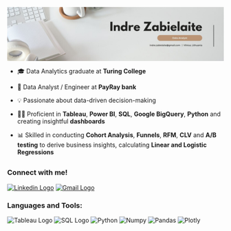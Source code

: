 <div align="center">
</div>
<img align="center" style="max-width: 100%; height: auto;" src="https://github.com/indrezabi/indrezabi/blob/main/Banner_Indre.jpg">


- 🎓 Data Analytics graduate at **Turing College**

- 🏦 Data Analyst / Engineer at **PayRay bank**

- 💡 Passionate about data-driven decision-making

- 👨‍💻 Proficient in **Tableau**, **Power BI**, **SQL**, **Google BigQuery**, **Python** and creating insightful **dashboards**

- 📊 Skilled in conducting **Cohort Analysis**, **Funnels**, **RFM**, **CLV** and **A/B testing** to derive business insights, calculating **Linear and Logistic Regressions**
  

<div>
  <h2></h2>
</div>

### Connect with me! 

[![Linkedin Logo](https://img.shields.io/badge/LinkedIn-0077B5?style=for-the-badge&logo=linkedin&logoColor=white)](https://www.linkedin.com/in/indre-zabielaite/) [![Gmail Logo](https://img.shields.io/badge/Gmail-D14836?style=for-the-badge&logo=gmail&logoColor=white)](mailto:indre.zabielaite@gmail.com)  

### Languages and Tools:

![Tableau Logo](https://img.shields.io/badge/Tableau-E97627?style=for-the-badge&logo=Tableau&logoColor=white) ![SQL Logo](https://img.shields.io/badge/MySQL-005C84?style=for-the-badge&logo=mysql&logoColor=white) ![Python](https://img.shields.io/badge/Python-FFD43B?style=for-the-badge&logo=python&logoColor=blue) ![Numpy](https://img.shields.io/badge/Numpy-777BB4?style=for-the-badge&logo=numpy&logoColor=white) ![Pandas](https://img.shields.io/badge/Pandas-2C2D72?style=for-the-badge&logo=pandas&logoColor=white) ![Plotly](https://img.shields.io/badge/Plotly-239120?style=for-the-badge&logo=plotly&logoColor=white) 

<!---
indrezabi/indrezabi is a ✨ special ✨ repository because its `README.md` (this file) appears on your GitHub profile.
You can click the Preview link to take a look at your changes.
--->
